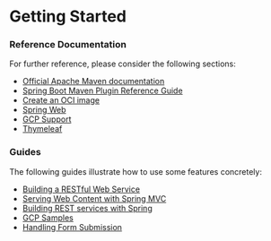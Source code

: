 # Getting Started

### Reference Documentation
For further reference, please consider the following sections:

* [Official Apache Maven documentation](https://maven.apache.org/guides/index.html)
* [Spring Boot Maven Plugin Reference Guide](https://docs.spring.io/spring-boot/docs/3.0.8/maven-plugin/reference/html/)
* [Create an OCI image](https://docs.spring.io/spring-boot/docs/3.0.8/maven-plugin/reference/html/#build-image)
* [Spring Web](https://docs.spring.io/spring-boot/docs/3.0.8/reference/htmlsingle/#web)
* [GCP Support](https://googlecloudplatform.github.io/spring-cloud-gcp/reference/html/index.html)
* [Thymeleaf](https://docs.spring.io/spring-boot/docs/3.0.8/reference/htmlsingle/#web.servlet.spring-mvc.template-engines)

### Guides
The following guides illustrate how to use some features concretely:

* [Building a RESTful Web Service](https://spring.io/guides/gs/rest-service/)
* [Serving Web Content with Spring MVC](https://spring.io/guides/gs/serving-web-content/)
* [Building REST services with Spring](https://spring.io/guides/tutorials/rest/)
* [GCP Samples](https://github.com/GoogleCloudPlatform/spring-cloud-gcp/tree/main/spring-cloud-gcp-samples)
* [Handling Form Submission](https://spring.io/guides/gs/handling-form-submission/)

